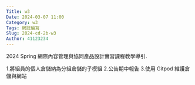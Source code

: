 ```yaml
---
Title: w3
Date: 2024-03-07 11:00
Category: w3
Tags: 網誌編寫
Slug: 2024-cd-2b-w3
Author: 41123234
---
```


2024 Spring 網際內容管理與協同產品設計實習課程教學導引.

<!-- PELICAN_END_SUMMARY -->

1.將組員的個人倉儲納為分組倉儲的子模組
2.公告期中報告
3.使用 Gitpod 維護倉儲與網站